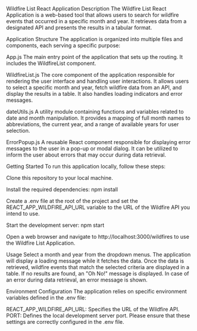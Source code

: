 Wildfire List React Application
Description
The Wildfire List React Application is a web-based tool that allows users to search for wildfire events that occurred in a specific month and year. It retrieves data from a designated API and presents the results in a tabular format.

Application Structure
The application is organized into multiple files and components, each serving a specific purpose:

App.js
The main entry point of the application that sets up the routing. It includes the WildfireList component.

WildfireList.js
The core component of the application responsible for rendering the user interface and handling user interactions. It allows users to select a specific month and year, fetch wildfire data from an API, and display the results in a table. It also handles loading indicators and error messages.

dateUtils.js
A utility module containing functions and variables related to date and month manipulation. It provides a mapping of full month names to abbreviations, the current year, and a range of available years for user selection.

ErrorPopup.js
A reusable React component responsible for displaying error messages to the user in a pop-up or modal dialog. It can be utilized to inform the user about errors that may occur during data retrieval.

Getting Started
To run this application locally, follow these steps:

Clone this repository to your local machine.

Install the required dependencies:
npm install

Create a .env file at the root of the project and set the REACT_APP_WILDFIRE_API_URL variable to the URL of the Wildfire API you intend to use.

Start the development server:
npm start

Open a web browser and navigate to http://localhost:3000/wildfires to use the Wildfire List Application.

Usage
Select a month and year from the dropdown menus.
The application will display a loading message while it fetches the data.
Once the data is retrieved, wildfire events that match the selected criteria are displayed in a table.
If no results are found, an "Oh No!" message is displayed.
In case of an error during data retrieval, an error message is shown.

Environment Configuration
The application relies on specific environment variables defined in the .env file:

REACT_APP_WILDFIRE_API_URL: Specifies the URL of the Wildfire API.
PORT: Defines the local development server port.
Please ensure that these settings are correctly configured in the .env file.
